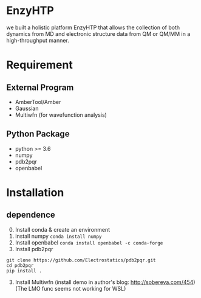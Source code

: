 # EnzyHTP
we built a holistic platform EnzyHTP that allows the collection of both dynamics from MD and electronic structure data from QM or QM/MM in a high-throughput manner.

# Requirement
## External Program
- AmberTool/Amber
- Gaussian
- Multiwfn (for wavefunction analysis)
## Python Package
- python >= 3.6
- numpy
- pdb2pqr
- openbabel

# Installation 
## dependence
0. Install conda & create an environment
1. install numpy `conda install numpy`
2. Install openbabel `conda install openbabel -c conda-forge`
3. Install pdb2pqr 
```
git clone https://github.com/Electrostatics/pdb2pqr.git
cd pdb2pqr
pip install .
```
3. Install Multiwfn (install demo in author's blog: http://sobereva.com/454) (The LMO func seems not working for WSL)

